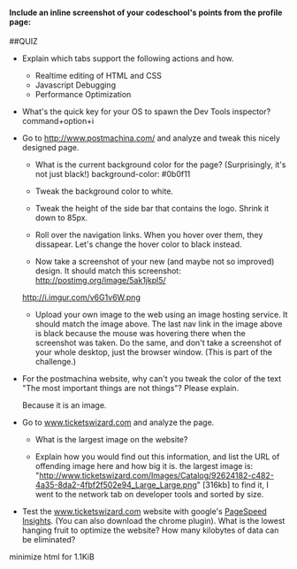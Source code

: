#### Include an inline screenshot of your codeschool's points from the profile page:

<!-- Modify the Markdown to include your answers. Don't delete the questions! -->

##QUIZ
* Explain which tabs support the following actions and how.
  * Realtime editing of HTML and CSS 
  * Javascript Debugging
  * Performance Optimization 

* What's the quick key for your OS to spawn the Dev Tools inspector?
command+option+i

* Go to http://www.postmachina.com/ and analyze and tweak this nicely designed page.
  * What is the current background color for the page?  (Surprisingly, it's not just black!)
      background-color: #0b0f11
  * Tweak the background color to white.

  * Tweak the height of the side bar that contains the logo.  Shrink it down to 85px.

  * Roll over the navigation links.  When you hover over them, they dissapear.  Let's change the hover color to black instead.
  * Now take a screenshot of your new (and maybe not so improved) design.  It should match this screenshot: http://postimg.org/image/5ak1jkpl5/

  http://i.imgur.com/v6G1v6W.png

  * Upload your own image to the web using an image hosting service.  It should match the image above. The last nav link in the image above is black because the mouse was hovering there when the screenshot was taken. Do the same, and don't take a screenshot of your whole desktop, just the browser window. (This is part of the challenge.)

* For the postmachina website, why can't you tweak the color of the text "The most important things are not things"?  Please explain.
  
  Because it is an image.

* Go to www.ticketswizard.com and analyze the page.  
  * What is the largest image on the website? 

  * Explain how you would find out this information, and list the URL of offending image here and how big it is.
    the largest image is: "http://www.ticketswizard.com/Images/Catalog/92624182-c482-4a35-8da2-4fbf2f502e94_Large_Large.png" [316kb]
    to find it, I went to the network tab on developer tools and sorted by size.

* Test the www.ticketswizard.com website with google's [PageSpeed Insights](http://www.ticketswizard.com/).  (You can also download the chrome plugin).  What is the lowest hanging fruit to optimize the website?  How many kilobytes of data can be eliminated?

minimize html for 1.1KiB